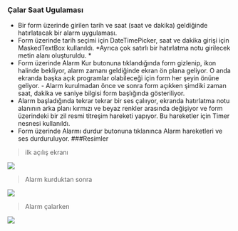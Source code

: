 ### Çalar Saat Ugulaması

- Bir form üzerinde girilen tarih ve saat (saat ve dakika) geldiğinde hatırlatacak bir alarm uygulaması. 
- Form üzerinde tarih seçimi için DateTimePicker, saat ve dakika girişi için MaskedTextBox kullanıldı. *Ayrıca çok satırlı bir hatırlatma notu girilecek metin alanı oluşturuldu. *
- Form üzerinde Alarm Kur butonuna tıklandığında form gizlenip, ikon halinde bekliyor, alarm zamanı geldiğinde ekran ön plana geliyor. O anda ekranda başka açık programlar olabileceği için form her şeyin önüne geliyor. - Alarm kurulmadan önce ve sonra form açıkken şimdiki zaman saat, dakika ve saniye bilgisi form başlığında gösteriliyor. 
- Alarm başladığında tekrar tekrar bir ses çalııyor, ekranda hatırlatma notu alanının arka planı kırmızı ve beyaz renkler arasında değişiyor ve form üzerindeki bir zil resmi titreşim hareketi yapıyor. Bu hareketler için Timer nesnesi kullanıldı. 
- Form üzerinde Alarmı durdur butonuna tıklanınca Alarm hareketleri ve ses durduruluyor.
###Resimler

>ilk açılış ekranı

![](https://github.com/aslanonurcan/Calar-Saat-Uygulamasi/blob/master/1.PNG?raw=true)

>Alarm kurduktan sonra

![](https://github.com/aslanonurcan/Calar-Saat-Uygulamasi/blob/master/2.PNG?raw=true)

>Alarm çalarken

![](https://github.com/aslanonurcan/Calar-Saat-Uygulamasi/blob/master/3.PNG?raw=true)


